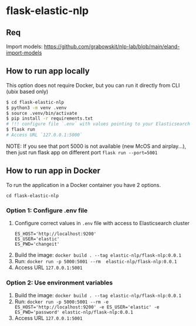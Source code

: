 # flask-elastic-nlp

## Req
Import models: https://github.com/grabowskit/nlp-lab/blob/main/eland-import-models

## How to run app locally
This option does not require Docker, but you can run it directly from CLI (ubix based only) 

```bash
$ cd flask-elastic-nlp
$ python3 -m venv .venv
$ source .venv/bin/activate
$ pip install -r requirements.txt
# !!! configure file `.env` with values pointing to your Elasticsearch cluster
$ flask run
# Access URL `127.0.0.1:5000`
```
NOTE: If you see that port 5000 is not available (new McOS and airplay...), then just run flask app on different port `flask run --port=5001`

## How to run app in Docker
To run the application in a Docker container you have 2 options.

`cd flask-elastic-nlp`

### Option 1: Configure .env file
1. Configure correct values in `.env` file with access to Elasticsearch cluster
   ```
   ES_HOST='http://localhost:9200'
   ES_USER='elastic'
   ES_PWD='changeit'
    ```
2. Build the image: `docker build . --tag elastic-nlp/flask-nlp:0.0.1`
3. Run: `docker run -p 5000:5001 --rm  elastic-nlp/flask-nlp:0.0.1`
4. Access URL `127.0.0.1:5001`

### Option 2: Use environment variables
1. Build the image: `docker build . --tag elastic-nlp/flask-nlp:0.0.1`
2. Run: `docker run -p 5000:5001 --rm -e ES_HOST='http://localhost:9200' -e ES_USER='elastic' -e ES_PWD='password' elastic-nlp/flask-nlp:0.0.1`
3. Access URL `127.0.0.1:5001`